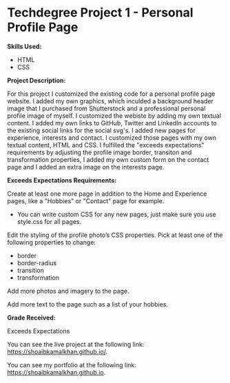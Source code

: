 # Techdegree Project 1 - Personal Profile Page

**Skills Used:**

- HTML
- CSS

**Project Description:**

For this project I customized the existing code for a personal profile page website. I added my own graphics, which inculded a background header image that I purchased from Shutterstock and a professional personal profile image of myself. I customized the webiste by adding my own textual content. I added my own links to GitHub, Twitter and LinkedIn accounts to the existing social links for the social svg's. I added new pages for experience, interests and contact. I customized those pages with my own textual content, HTML and CSS. I fulfilled the "exceeds expectations" requirements by adjusting the profile image border, transiton and transformation properties, I added my own custom form on the contact page and I added an extra image on the interests page.

**Exceeds Expectations Requirements:**

Create at least one more page in addition to the Home and Experience pages, like a "Hobbies" or "Contact" page for example.

- You can write custom CSS for any new pages, just make sure you use style.css for all pages.

Edit the styling of the profile photo’s CSS properties. Pick at least one of the following properties to change:

- border
- border-radius
- transition
- transformation

Add more photos and imagery to the page.

Add more text to the page such as a list of your hobbies.

**Grade Received:**

Exceeds Expectations

You can see the live project at the following link: https://shoaibkamalkhan.github.io/.

You can see my portfolio at the following link: https://shoaibkamalkhan.github.io.
